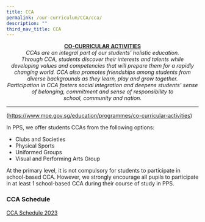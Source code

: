 ```yaml
---
title: CCA
permalink: /our-curriculum/CCA/cca/
description: ""
third_nav_title: CCA
---
```

<center><b><u>CO-CURRICULAR ACTIVITIES</u></b></center>

<center><i>CCAs are an integral part of our students’ holistic education. <br>Through CCA, students discover their interests and talents while<br>developing values and competencies that will prepare them for a rapidly 
changing world. CCA also promotes friendships among students from diverse backgrounds as they learn, play and grow together.<br>Participation in CCA fosters social integration and deepens students’ sense of belonging, commitment and sense of responsibility to<br>school, community and nation.</i></center>


------

(https://www.moe.gov.sg/education/programmes/co-curricular-activities)      


In PPS, we offer students CCAs from the following options:

*   Clubs and Societies
*   Physical Sports
*   Uniformed Groups
*   Visual and Performing Arts Group

At the primary level, it is not compulsory for students to participate in school-based CCA. However, we strongly encourage all pupils to participate in at least 1 school-based CCA during their course of study in PPS.

### CCA Schedule

[CCA Schedule 2023](/files/CCA%20Schedule%202023.pdf)

